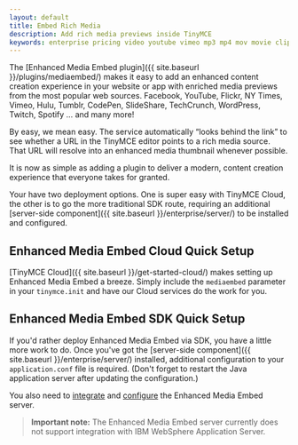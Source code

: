 ```yaml
---
layout: default
title: Embed Rich Media
description: Add rich media previews inside TinyMCE
keywords: enterprise pricing video youtube vimeo mp3 mp4 mov movie clip film link linkchecking linkchecker mediaembed media
---
```


The [Enhanced Media Embed plugin]({{ site.baseurl }}/plugins/mediaembed/) makes it easy to add an enhanced content creation experience in your website or app with enriched media previews from the most popular web sources. Facebook, YouTube, Flickr, NY Times, Vimeo, Hulu, Tumblr, CodePen, SlideShare, TechCrunch, WordPress, Twitch, Spotify … and many more!

By easy, we mean easy. The service automatically “looks behind the link” to see whether a URL in the TinyMCE editor points to a rich media source. That URL will resolve into an enhanced media thumbnail whenever possible.

It is now as simple as adding a plugin to deliver a modern, content creation experience that everyone takes for granted.

Your have two deployment options. One is super easy with TinyMCE Cloud, the other is to go the more traditional SDK route, requiring an additional [server-side component]({{ site.baseurl }}/enterprise/server/) to be installed and configured.

## Enhanced Media Embed Cloud Quick Setup

[TinyMCE Cloud]({{ site.baseurl }}/get-started-cloud/) makes setting up Enhanced Media Embed a breeze. Simply include the `mediaembed` parameter in your `tinymce.init` and have our Cloud services do the work for you.

## Enhanced Media Embed SDK Quick Setup

If you'd rather deploy Enhanced Media Embed via SDK, you have a little more work to do. Once you've got the [server-side component]({{ site.baseurl }}/enterprise/server/) installed, additional configuration to your `application.conf` file is required. (Don't forget to restart the Java application server after updating the configuration.)

You also need to [integrate](/enterprise/embed-media/mediaembed-server-integration/) and [configure](/enterprise/embed-media/mediaembed-server-config/) the Enhanced Media Embed server.

> **Important note:** The Enhanced Media Embed server currently does not support integration with IBM WebSphere Application Server.
